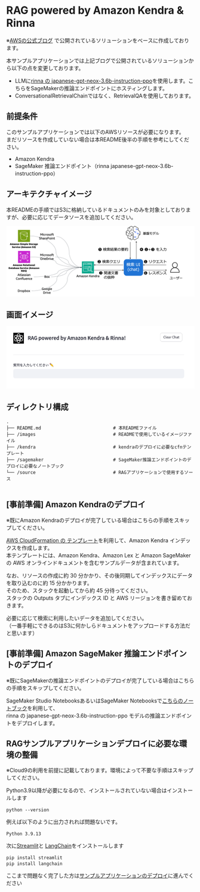 # RAG powered by Amazon Kendra & Rinna

※[AWSの公式ブログ](https://aws.amazon.com/jp/blogs/news/quickly-build-high-accuracy-generative-ai-applications-on-enterprise-data-using-amazon-kendra-langchain-and-large-language-models/)
で公開されているソリューションをベースに作成しております。

本サンプルアプリケーションでは上記ブログで公開されているソリューションから以下の点を変更しております。
* LLMに[rinna の japanese-gpt-neox-3.6b-instruction-ppo](https://huggingface.co/rinna/japanese-gpt-neox-3.6b-instruction-ppo)を使用します。こちらをSageMakerの推論エンドポイントにホスティングします。
* ConversationalRetrievalChainではなく、RetrievalQAを使用しております。

## 前提条件
このサンプルアプリケーションでは以下のAWSリソースが必要になります。  
まだリソースを作成していない場合は本README後半の手順を参考にしてください。

- Amazon Kendra
- SageMaker 推論エンドポイント（rinna japanese-gpt-neox-3.6b-instruction-ppo）


## アーキテクチャイメージ
本READMEの手順ではS3に格納しているドキュメントのみを対象としておりますが、必要に応じてデータソースを追加してください。

![全体のアーキテクチャ図](./images/architecture.png)

## 画面イメージ

![イメージ図1](./images/image1.png)

## ディレクトリ構成

```shell
.
├── README.md                           # 本READMEファイル
├── /images                             # READMEで使用しているイメージファイル
├── /kendra                             # kendraのデプロイに必要なcfnテンプレート
├── /sagemaker                          # SageMaker推論エンドポイントのデプロイに必要なノートブック
└── /source                             # RAGアプリケーションで使用するソース


```

## [事前準備] Amazon Kendraのデプロイ
※既にAmazon Kendraのデプロイが完了している場合はこちらの手順をスキップしてください。

[AWS CloudFormation の テンプレート](./kendra/kendra-docs-index.yaml)を利用して、Amazon Kendra インデックスを作成します。  
本テンプレートには、Amazon Kendra、Amazon Lex と Amazon SageMaker の AWS オンラインドキュメントを含むサンプルデータが含まれています。  

なお、リソースの作成に約 30 分かかり、その後同期してインデックスにデータを取り込むのに約 15 分かかります。  
そのため、スタックを起動してから約 45 分待ってください。  
スタックの Outputs タブにインデックス ID と AWS リージョンを書き留めておきます。


必要に応じて検索に利用したいデータを追加してください。  
（一番手軽にできるのはS3に何かしらドキュメントをアップロードする方法だと思います）


## [事前準備] Amazon SageMaker 推論エンドポイントのデプロイ
※既にSageMakerの推論エンドポイントのデプロイが完了している場合はこちらの手順をスキップしてください。

SageMaker Studio NotebooksあるいはSageMaker Notebooksで[こちらのノートブック](./kendra/kendra-docs-index.yaml)を利用して、  
rinna の japanese-gpt-neox-3.6b-instruction-ppo モデルの推論エンドポイントをデプロイします。

## RAGサンプルアプリケーションデプロイに必要な環境の整備
※Cloud9の利用を前提に記載しております。環境によって不要な手順はスキップしてください。

Python3.9以降が必要になるので、インストールされていない場合はインストールします

```shell
python --version

```

例えば以下のように出力されれば問題ないです。

```shell
Python 3.9.13

```

次に[Streamlit](https://docs.streamlit.io/library/get-started/installation)と
[LangChain](https://python.langchain.com/docs/get_started/installation)をインストールします

```shell
pip install streamlit
pip install langchain

```

ここまで問題なく完了した方は[サンプルアプリケーションのデプロイ](./source)に進んでください